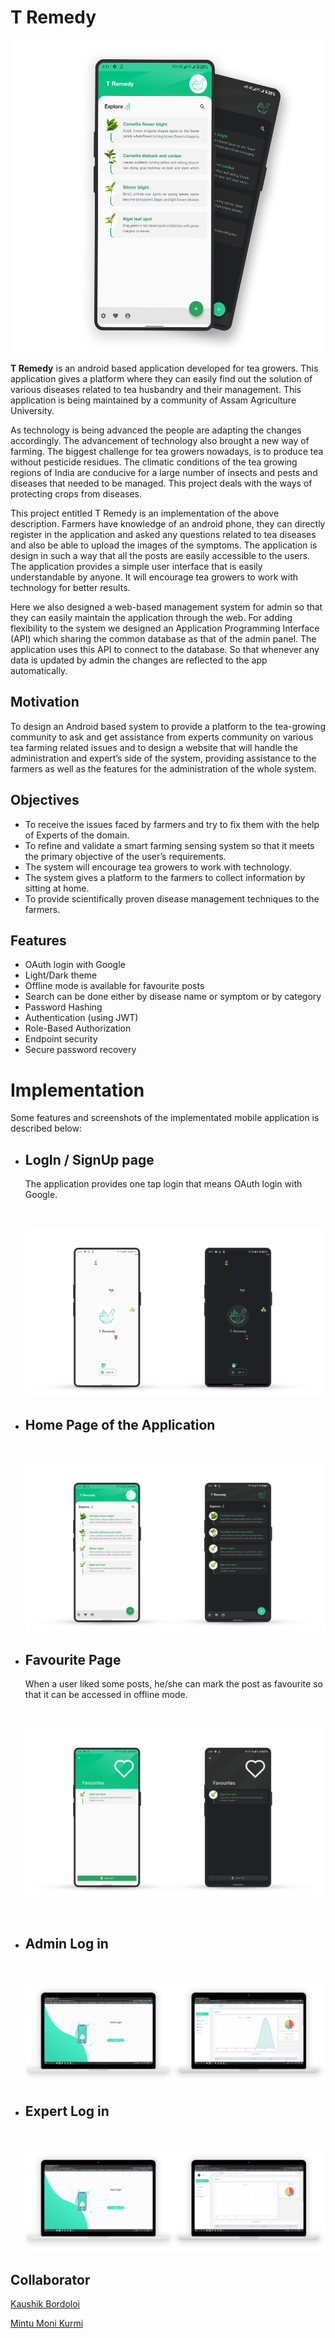 # T Remedy

<p align="center" >
    <img src="assets/intro-ss.png" height="500" />
</p>

**T Remedy** is an android based application developed for tea growers. This application gives a platform where they can easily find out the solution of various diseases related to tea husbandry and their management. This application is being maintained by a community of Assam Agriculture University.

As technology is being advanced the people are adapting the changes accordingly. The advancement of technology also brought a new way of farming. The biggest challenge for tea growers nowadays, is to produce tea without pesticide residues. The climatic conditions of the tea growing regions of India are conducive for a large number of insects and pests and diseases that needed to be managed. This project deals with the ways of protecting crops from diseases.

This project entitled T Remedy is an implementation of the above description. Farmers have knowledge of an android phone, they can directly register in the application and asked any questions related to tea diseases and also be able to upload the images of the symptoms. The application is design in such a way that all the posts are easily accessible to the users. The application provides a simple user interface that is easily understandable by anyone. It will encourage tea growers to work with technology for better results.

Here we also designed a web-based management system for admin so that they can easily maintain the application through the web. For adding flexibility to the system we designed an Application Programming Interface (API) which sharing the common database as that of the admin panel. The application uses this API to connect to the database. So that whenever any data is updated by admin the changes are reflected to the app automatically.

## Motivation

To design an Android based system to provide a platform to the tea-growing community to ask and get assistance from experts community on various tea farming related issues and to design a website that will handle the administration and expert’s side of the system, providing assistance to the farmers as well as the features for the administration of the whole system.

## Objectives

-   To receive the issues faced by farmers and try to fix them with the help of Experts of the domain.
-   To refine and validate a smart farming sensing system so that it meets the primary objective of the user’s requirements.
-   The system will encourage tea growers to work with technology.
-   The system gives a platform to the farmers to collect information by sitting at home.
-   To provide scientifically proven disease management techniques to the farmers.

## Features

- OAuth login with Google
- Light/Dark theme 
- Offline mode is available for favourite posts
- Search can be done either by disease name or symptom or by category
- Password Hashing
- Authentication (using JWT)
- Role-Based Authorization
- Endpoint security
- Secure password recovery

# Implementation

Some features and screenshots of the implementated mobile application is described below:

-   ## LogIn / SignUp page

    The application provides one tap login that means OAuth login with Google.

      <br>

      <p float="centre" align="center">
          <img src="assets/login-ss.png" />
      </p>

-   ## Home Page of the Application

      <br>

      <p float="left" align="center">
          <img src="assets/home-ss.png" >
      </p>

-   ## Favourite Page   

    When a user liked some posts, he/she can mark the post as favourite so that it can be accessed in offline mode.   

      <br>

      <p float="left" align="center">
          <img src="assets/fav-ss.png" />
      </p>
    
    <br>

-   ## Admin Log in

      <br>

      <p float="left" align="center">
          <img src="assets/admin-ss1.png"/>
      </p>

-   ## Expert Log in

      <br>

      <p float="left" align="center"> 
          <img src="assets/expert-dashboard.png"/>
      </p>

## Collaborator

[Kaushik Bordoloi](https://github.com/KaushikBordoloi)

[Mintu Moni Kurmi](https://github.com/mintukurmi)
